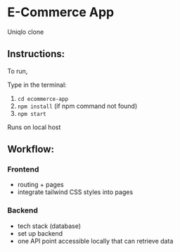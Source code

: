 # E-Commerce App
Uniqlo clone 

## Instructions:
To run,

Type in the terminal:
1. `cd ecommerce-app`
2. `npm install` (if npm command not found)
3. `npm start`

Runs on local host 

## Workflow:
### Frontend 
- routing + pages 
- integrate tailwind CSS styles into pages

### Backend 
- tech stack (database)
- set up backend
- one API point accessible locally that can retrieve data
